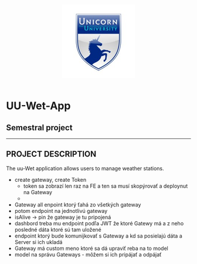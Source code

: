 <!-- PROJECT LOGO -->
<br />
<div align="center">
  <a href="https://unicornuniversity.net">
    <img src="unicorn_university_logo.jpeg" alt="UU Logo">
  </a>
</div>
<br />

# UU-Wet-App

## Semestral project

---

<!-- PROJECT DESCRIPTION -->
## PROJECT DESCRIPTION

The uu-Wet application allows users to manage weather stations.




- create gateway, create Token 
	- token sa zobrazí len raz na FE a ten sa musí skopýrovať a deploynut na Gateway 
	- 
- Gateway all enpoint ktorý ťahá zo všetkých gateway
- potom endpoint na jednotlivú gateway 
- isAlive -> pin že gateway je tu pripojená 
- dashbord treba mu endpoint podľa JWT že ktoré Gatewy má a z neho posledné dáta ktoré sú tam uložené 
- endpoint ktorý bude komunijkovať s Gateway a kd sa posielajú dáta a Server si ich ukladá 
- Gateway má custom meno ktoré sa dá upraviť reba na to model 
- model na správu Gateways - môžem si ich pripájať a odpájať 
